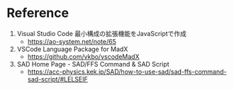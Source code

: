 # Reference
1. Visual Studio Code 最小構成の拡張機能をJavaScriptで作成
   - https://ao-system.net/note/65
1. VSCode Language Package for MadX
   - https://github.com/vkbo/vscodeMadX
1. SAD Home Page - SAD/FFS Command & SAD Script
   - https://acc-physics.kek.jp/SAD/how-to-use-sad/sad-ffs-command-sad-script/#LELSEIF
